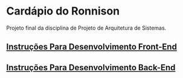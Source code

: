 
# Cardápio do Ronnison

Projeto final da disciplina de Projeto de Arquitetura de Sistemas.

## [Instruções Para Desenvolvimento Front-End](./cardapio-web/README.md)
## [Instruções Para Desenvolvimento Back-End](./backend-cardapio/README.md)
